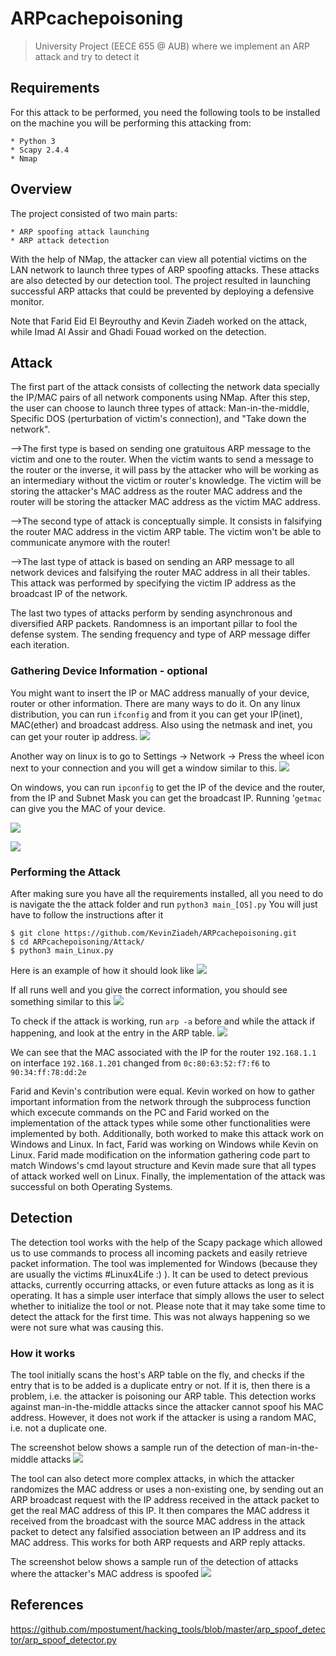 # ARPcachepoisoning
> University Project (EECE 655 @ AUB) where we implement an ARP attack and try to detect it

## Requirements

  For this attack to be performed, you need the following tools to be installed on the machine you will be performing this attacking from:
```
* Python 3
* Scapy 2.4.4
* Nmap 
```
  
## Overview
  The project consisted of two main parts:
```
* ARP spoofing attack launching
* ARP attack detection
```
  With the help of NMap, the attacker can view all potential victims on the LAN network to launch three types of ARP spoofing attacks. These attacks are also detected by our detection tool. The project resulted in launching successful ARP attacks that could be prevented by deploying a defensive monitor. 
  
Note that Farid Eid El Beyrouthy and Kevin Ziadeh worked on the attack, while Imad Al Assir and Ghadi Fouad worked on the detection.
  
## Attack
  The first part of the attack consists of collecting the network data specially the IP/MAC pairs of all network components using NMap. After this step, the user can choose to launch three types of attack: Man-in-the-middle, Specific DOS (perturbation of victim's connection), and "Take down the network". 
  
  -->The first type is based on sending one gratuitous ARP message to the victim and one to the router. When the victim wants to send a message to the router or the inverse, it will pass by the attacker who will be working as an intermediary without the victim or router's knowledge. The victim will be storing the attacker's MAC address as the router MAC address and the router will be storing the attacker MAC address as the victim MAC address.
  
  -->The second type of attack is conceptually simple. It consists in falsifying the router MAC address in the victim ARP table. The victim won't be able to communicate anymore with the router!
  
  -->The last type of attack is based on sending an ARP message to all network devices and falsifying the router MAC address in all their tables. This attack was performed by specifying the victim IP address as the broadcast IP of the network.
 
 
The last two types of attacks perform by sending asynchronous and diversified ARP packets. Randomness is an important pillar to fool the defense system. The sending frequency and type of ARP message differ each iteration.

### Gathering Device Information - optional
You might want to insert the IP or MAC address manually of your device, router or other information. There are many ways to do it. 
On any linux distribution, you can run `ifconfig` and from it you can get your IP(inet), MAC(ether) and broadcast address. Also using the netmask and inet, you can get your router ip address. 
![](https://github.com/KevinZiadeh/ARPcachepoisoning/blob/main/res/ifconfig.png?raw=true)

Another way on linux is to go to Settings -> Network -> Press the wheel icon next to your connection and you will get a window similar to this.
![](https://github.com/KevinZiadeh/ARPcachepoisoning/blob/main/res/settings.png?raw=true)

On windows, you can run `ipconfig` to get the IP of the device and the router, from the IP and Subnet Mask you can get the broadcast IP. Running '`getmac` can give you the MAC of your device.

![](https://github.com/KevinZiadeh/ARPcachepoisoning/blob/main/res/ipconfig.png?raw=true)

![](https://github.com/KevinZiadeh/ARPcachepoisoning/blob/main/res/getmac.png?raw=true)

### Performing the Attack
After making sure you have all the requirements installed, all you need to do is navigate the the attack folder and run `python3 main_[OS].py`
You will just have to follow the instructions after it
```
$ git clone https://github.com/KevinZiadeh/ARPcachepoisoning.git
$ cd ARPcachepoisoning/Attack/
$ python3 main_Linux.py
```
Here is an example of how it should look like
![](https://github.com/KevinZiadeh/ARPcachepoisoning/blob/main/res/attack1.png?raw=true)

If all runs well and you give the correct information, you should see something similar to this
![](https://github.com/KevinZiadeh/ARPcachepoisoning/blob/main/res/attack2.png?raw=true)

To check if the attack is working, run `arp -a` before and while the attack if happening, and look at the entry in the ARP table.
![](https://github.com/KevinZiadeh/ARPcachepoisoning/blob/main/res/attack3.png?raw=true)

We can see that the MAC associated with the IP for the router `192.168.1.1` on interface `192.168.1.201` changed from `0c:80:63:52:f7:f6` to `90:34:ff:78:dd:2e`

Farid and Kevin's contribution were equal. Kevin worked on how to gather important information from the network through the subprocess function which excecute commands on the PC and Farid worked on the implementation of the attack types while some other functionalities were implemented by both. Additionally, both worked to make this attack work on Windows and Linux. In fact, Farid was working on Windows while Kevin on Linux. Farid made modification on the information gathering code part to match Windows's cmd layout structure and Kevin made sure that all types of attack worked well on Linux. Finally, the implementation of the attack was successful on both Operating Systems.

## Detection
The detection tool works with the help of the Scapy package which allowed us to use commands to process all incoming packets and easily retrieve packet information. The tool was implemented for Windows (because they are usually the victims #Linux4Life :) ). It can be used to detect previous attacks, currently occurring attacks, or even future attacks as long as it is operating. It has a simple user interface that simply allows the user to select whether to initialize the tool or not. Please note that it may take some time to detect the attack for the first time. This was not always happening so we were not sure what was causing this. 

### How it works
The tool initially scans the host's ARP table on the fly, and checks if the entry that is to be added is a duplicate entry or not. If it is, then there is a problem, i.e. the attacker is poisoning our ARP table. This detection works against man-in-the-middle attacks since the attacker cannot spoof his MAC address. However, it does not work if the attacker is using a random MAC, i.e. not a duplicate one.

The screenshot below shows a sample run of the detection of man-in-the-middle attacks
![](https://github.com/KevinZiadeh/ARPcachepoisoning/blob/main/res/man-in-the-middle.png?raw=true)

The tool can also detect more complex attacks, in which the attacker randomizes the MAC address or uses a non-existing one, by sending out an ARP broadcast request with the IP address received in the attack packet to get the real MAC address of this IP. It then compares the MAC address it received from the broadcast with the source MAC address in the attack packet to detect any falsified association between an IP address and its MAC address. This works for both ARP requests and ARP reply attacks. 

The screenshot below shows a sample run of the detection of attacks where the attacker's MAC address is spoofed
![](https://github.com/KevinZiadeh/ARPcachepoisoning/blob/main/res/specific.png?raw=true)

## References
<https://github.com/mpostument/hacking_tools/blob/master/arp_spoof_detector/arp_spoof_detector.py>

